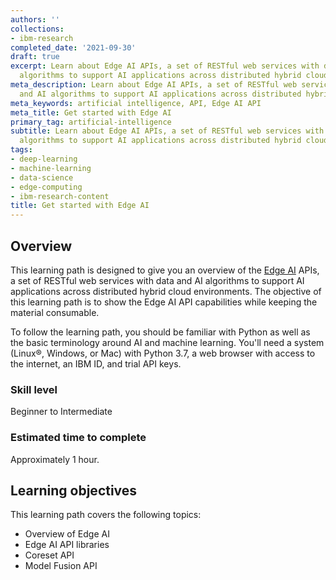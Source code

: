 ```yaml
---
authors: ''
collections:
- ibm-research
completed_date: '2021-09-30'
draft: true
excerpt: Learn about Edge AI APIs, a set of RESTful web services with data and AI
  algorithms to support AI applications across distributed hybrid cloud environments.
meta_description: Learn about Edge AI APIs, a set of RESTful web services with data
  and AI algorithms to support AI applications across distributed hybrid cloud environments.
meta_keywords: artificial intelligence, API, Edge AI API
meta_title: Get started with Edge AI
primary_tag: artificial-intelligence
subtitle: Learn about Edge AI APIs, a set of RESTful web services with data and AI
  algorithms to support AI applications across distributed hybrid cloud environments
tags:
- deep-learning
- machine-learning
- data-science
- edge-computing
- ibm-research-content
title: Get started with Edge AI
---
```


## Overview

This learning path is designed to give you an overview of the <a href="https://developer.ibm.com/apis/catalog/dataquality4ai--data-quality-for-ai/Introduction" target="_blank" rel="noopener noreferrer">Edge AI</a> APIs, a set of RESTful web services with data and AI algorithms to support AI applications across distributed hybrid cloud environments. The objective of this learning path is to show the Edge AI API capabilities while keeping the material consumable.

To follow the learning path, you should be familiar with Python as well as the basic terminology around AI and machine learning. You'll need a system (Linux&reg;, Windows, or Mac) with Python 3.7, a web browser with access to the internet, an IBM ID, and trial API keys.

### Skill level

Beginner to Intermediate

### Estimated time to complete

Approximately 1 hour.

## Learning objectives

This learning path covers the following topics:

* Overview of Edge AI
* Edge AI API libraries
* Coreset API
* Model Fusion API